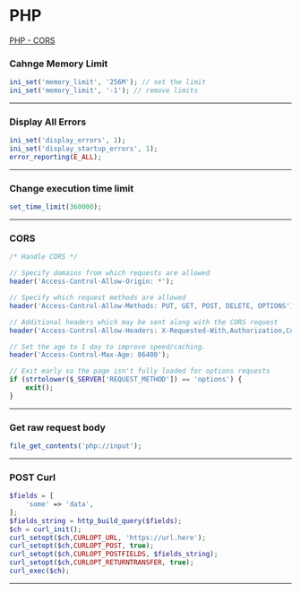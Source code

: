 # PHP
[PHP - CORS](https://github.com/rdarius/snippets/tree/master/php/cors)



### Cahnge Memory Limit
```php
ini_set('memory_limit', '256M'); // set the limit
ini_set('memory_limit', '-1'); // remove limits
```
---
### Display All Errors
```php
ini_set('display_errors', 1);
ini_set('display_startup_errors', 1);
error_reporting(E_ALL);
```
---
### Change execution time limit
```php
set_time_limit(360000);
```
---
### CORS
```php
/* Handle CORS */

// Specify domains from which requests are allowed
header('Access-Control-Allow-Origin: *');

// Specify which request methods are allowed
header('Access-Control-Allow-Methods: PUT, GET, POST, DELETE, OPTIONS');

// Additional headers which may be sent along with the CORS request
header('Access-Control-Allow-Headers: X-Requested-With,Authorization,Content-Type');

// Set the age to 1 day to improve speed/caching.
header('Access-Control-Max-Age: 86400');

// Exit early so the page isn't fully loaded for options requests
if (strtolower($_SERVER['REQUEST_METHOD']) == 'options') {
    exit();
}
```
---
### Get raw request body
```php
file_get_contents('php://input');
```
---
### POST Curl
```php
$fields = [
    'some' => 'data',
];
$fields_string = http_build_query($fields);
$ch = curl_init();
curl_setopt($ch,CURLOPT_URL, 'https://url.here');
curl_setopt($ch,CURLOPT_POST, true);
curl_setopt($ch,CURLOPT_POSTFIELDS, $fields_string);
curl_setopt($ch,CURLOPT_RETURNTRANSFER, true);
curl_exec($ch);
```
---